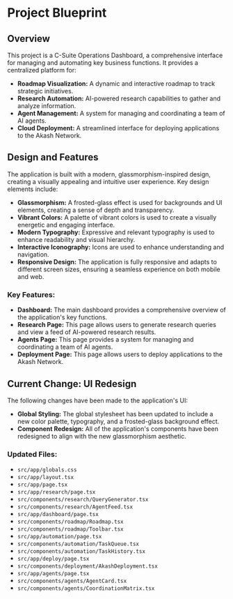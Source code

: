 # Project Blueprint

## Overview

This project is a C-Suite Operations Dashboard, a comprehensive interface for managing and automating key business functions. It provides a centralized platform for:

*   **Roadmap Visualization:** A dynamic and interactive roadmap to track strategic initiatives.
*   **Research Automation:** AI-powered research capabilities to gather and analyze information.
*   **Agent Management:** A system for managing and coordinating a team of AI agents.
*   **Cloud Deployment:** A streamlined interface for deploying applications to the Akash Network.

## Design and Features

The application is built with a modern, glassmorphism-inspired design, creating a visually appealing and intuitive user experience. Key design elements include:

*   **Glassmorphism:** A frosted-glass effect is used for backgrounds and UI elements, creating a sense of depth and transparency.
*   **Vibrant Colors:** A palette of vibrant colors is used to create a visually energetic and engaging interface.
*   **Modern Typography:** Expressive and relevant typography is used to enhance readability and visual hierarchy.
*   **Interactive Iconography:** Icons are used to enhance understanding and navigation.
*   **Responsive Design:** The application is fully responsive and adapts to different screen sizes, ensuring a seamless experience on both mobile and web.

### Key Features:

*   **Dashboard:** The main dashboard provides a comprehensive overview of the application's key functions.
*   **Research Page:** This page allows users to generate research queries and view a feed of AI-powered research results.
*   **Agents Page:** This page provides a system for managing and coordinating a team of AI agents.
*   **Deployment Page:** This page allows users to deploy applications to the Akash Network.

## Current Change: UI Redesign

The following changes have been made to the application's UI:

*   **Global Styling:** The global stylesheet has been updated to include a new color palette, typography, and a frosted-glass background effect.
*   **Component Redesign:** All of the application's components have been redesigned to align with the new glassmorphism aesthetic.

### Updated Files:

*   `src/app/globals.css`
*   `src/app/layout.tsx`
*   `src/app/page.tsx`
*   `src/app/research/page.tsx`
*   `src/components/research/QueryGenerator.tsx`
*   `src/components/research/AgentFeed.tsx`
*   `src/app/dashboard/page.tsx`
*   `src/components/roadmap/Roadmap.tsx`
*   `src/components/roadmap/Toolbar.tsx`
*   `src/app/automation/page.tsx`
*   `src/components/automation/TaskQueue.tsx`
*   `src/components/automation/TaskHistory.tsx`
*   `src/app/deploy/page.tsx`
*   `src/components/deployment/AkashDeployment.tsx`
*   `src/app/agents/page.tsx`
*   `src/components/agents/AgentCard.tsx`
*   `src/components/agents/CoordinationMatrix.tsx`
